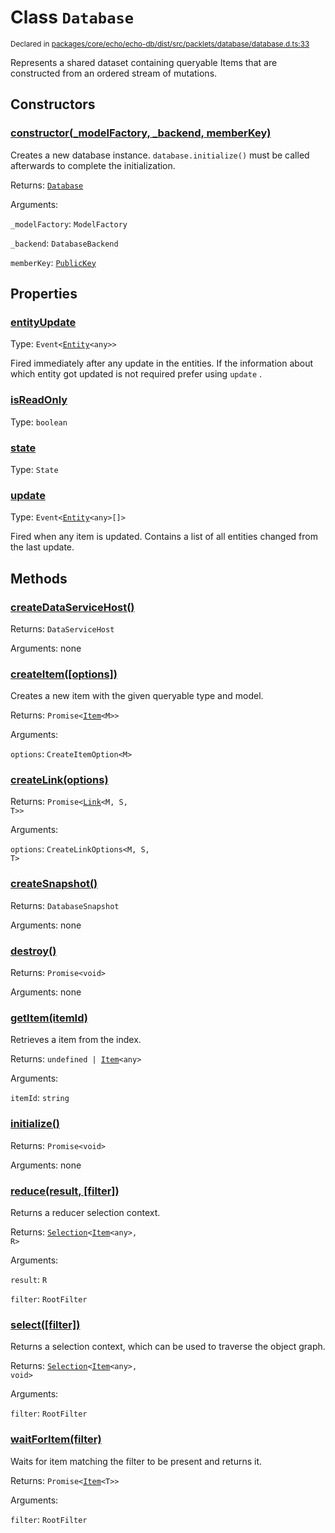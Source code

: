 # Class `Database`
<sub>Declared in [packages/core/echo/echo-db/dist/src/packlets/database/database.d.ts:33]()</sub>


Represents a shared dataset containing queryable Items that are constructed from an ordered stream of mutations.

## Constructors
### [constructor(_modelFactory, _backend, memberKey)]()


Creates a new database instance.  `database.initialize()`  must be called afterwards to complete the initialization.

Returns: <code>[Database](/api/@dxos/client/classes/Database)</code>

Arguments: 

`_modelFactory`: <code>ModelFactory</code>

`_backend`: <code>DatabaseBackend</code>

`memberKey`: <code>[PublicKey](/api/@dxos/client/classes/PublicKey)</code>

## Properties
### [entityUpdate]()
Type: <code>Event&lt;[Entity](/api/@dxos/client/classes/Entity)&lt;any&gt;&gt;</code>

Fired immediately after any update in the entities.
If the information about which entity got updated is not required prefer using  `update` .
### [isReadOnly]()
Type: <code>boolean</code>
### [state]()
Type: <code>State</code>
### [update]()
Type: <code>Event&lt;[Entity](/api/@dxos/client/classes/Entity)&lt;any&gt;[]&gt;</code>

Fired when any item is updated.
Contains a list of all entities changed from the last update.

## Methods
### [createDataServiceHost()]()


Returns: <code>DataServiceHost</code>

Arguments: none
### [createItem(\[options\])]()


Creates a new item with the given queryable type and model.

Returns: <code>Promise&lt;[Item](/api/@dxos/client/classes/Item)&lt;M&gt;&gt;</code>

Arguments: 

`options`: <code>CreateItemOption&lt;M&gt;</code>
### [createLink(options)]()


Returns: <code>Promise&lt;[Link](/api/@dxos/client/classes/Link)&lt;M, S, T&gt;&gt;</code>

Arguments: 

`options`: <code>CreateLinkOptions&lt;M, S, T&gt;</code>
### [createSnapshot()]()


Returns: <code>DatabaseSnapshot</code>

Arguments: none
### [destroy()]()


Returns: <code>Promise&lt;void&gt;</code>

Arguments: none
### [getItem(itemId)]()


Retrieves a item from the index.

Returns: <code>undefined | [Item](/api/@dxos/client/classes/Item)&lt;any&gt;</code>

Arguments: 

`itemId`: <code>string</code>
### [initialize()]()


Returns: <code>Promise&lt;void&gt;</code>

Arguments: none
### [reduce(result, \[filter\])]()


Returns a reducer selection context.

Returns: <code>[Selection](/api/@dxos/client/classes/Selection)&lt;[Item](/api/@dxos/client/classes/Item)&lt;any&gt;, R&gt;</code>

Arguments: 

`result`: <code>R</code>

`filter`: <code>RootFilter</code>
### [select(\[filter\])]()


Returns a selection context, which can be used to traverse the object graph.

Returns: <code>[Selection](/api/@dxos/client/classes/Selection)&lt;[Item](/api/@dxos/client/classes/Item)&lt;any&gt;, void&gt;</code>

Arguments: 

`filter`: <code>RootFilter</code>
### [waitForItem(filter)]()


Waits for item matching the filter to be present and returns it.

Returns: <code>Promise&lt;[Item](/api/@dxos/client/classes/Item)&lt;T&gt;&gt;</code>

Arguments: 

`filter`: <code>RootFilter</code>
